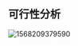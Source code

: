 ## 可行性分析

















![1568209379590](C:\Users\xch\AppData\Roaming\Typora\typora-user-images\1568209379590.png)